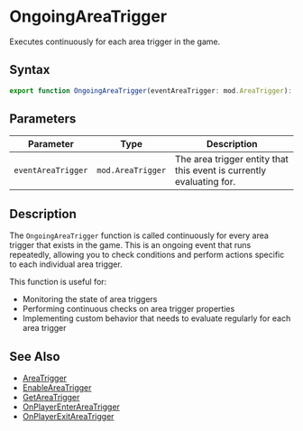 # OngoingAreaTrigger

Executes continuously for each area trigger in the game.

## Syntax

```typescript
export function OngoingAreaTrigger(eventAreaTrigger: mod.AreaTrigger): void;
```

## Parameters

| Parameter          | Type              | Description                                                          |
| ------------------ | ----------------- | -------------------------------------------------------------------- |
| `eventAreaTrigger` | `mod.AreaTrigger` | The area trigger entity that this event is currently evaluating for. |

## Description

The `OngoingAreaTrigger` function is called continuously for every area trigger that exists in the game. This is an ongoing event that runs repeatedly, allowing you to check conditions and perform actions specific to each individual area trigger.

This function is useful for:
- Monitoring the state of area triggers
- Performing continuous checks on area trigger properties
- Implementing custom behavior that needs to evaluate regularly for each area trigger

## See Also
- [AreaTrigger](../types/AreaTrigger.md)
- [EnableAreaTrigger](../functions/EnableAreaTrigger.md)
- [GetAreaTrigger](../functions/GetAreaTrigger.md)
- [OnPlayerEnterAreaTrigger](./OnPlayerEnterAreaTrigger.md)
- [OnPlayerExitAreaTrigger](./OnPlayerExitAreaTrigger.md)